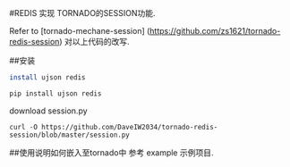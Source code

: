 #REDIS 实现 TORNADO的SESSION功能.

Refer to [tornado-mechane-session] (https://github.com/zs1621/tornado-redis-session)
对以上代码的改写.

##安装

```bash
install ujson redis
```

```bash
pip install ujson redis
```

download session.py
```
curl -O https://github.com/DaveIW2034/tornado-redis-session/blob/master/session.py
```

##使用说明如何嵌入至tornado中
参考 example 示例项目.
